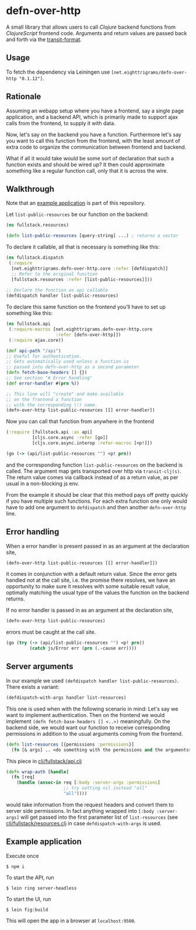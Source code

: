 # defn-over-http
 
A small library that allows users to call *Clojure* backend 
functions from *ClojureScript* frontend code. Arguments and return values
are passed back and forth via the [transit-format](https://github.com/cognitect/transit-format).

## Usage

To fetch the dependency via Leiningen use `[net.eighttrigrams/defn-over-http "0.1.12"]`.

## Rationale

Assuming an webapp setup where you have a frontend, say a single
page application, and a backend API, which is primarily made to support
ajax calls from the frontend, to supply it with data.

Now, let's say on the backend you have a function. Furthermore let's say you want to call this function from the frontend, with the least amount of extra code to organize the communication between frontend and backend.

What if all it would take would be some sort of declaration that such a function 
exists and should be wired up? It then could approximate something like a regular function call, only that it is across the wire.

## Walkthrough

Note that an [example application](./README.md#example-application) is part of this repository. 

Let `list-public-resources` be our function on the backend:

```clojure
(ns fullstack.resources)

(defn list-public-resources [query-string] ...) ; returns a vector
```

To declare it callable, all that is necessary is something like this:

```clojure
(ns fullstack.dispatch
 (:require 
  [net.eighttrigrams.defn-over-http.core :refer [defdispatch]]
  ;; Refer to the original function
  [fullstack.resources :refer [list-public-resources]])) 
    
;; Declare the function as api callable
(defdispatch handler list-public-resources)
```

To declare this same function on the frontend you'll have to set up something like
this:

```clojure
(ns fullstack.api
 (:require-macros [net.eighttrigrams.defn-over-http.core 
                   :refer [defn-over-http]])
 (:require ajax.core))

(def api-path "/api")
;; Useful for authentication.
;; Gets automatically used unless a function is 
;; passed into defn-over-http as a second parameter
(defn fetch-base-headers [] {}) 
;; See section "# Error handling"
(def error-handler #(prn %))    

;; This line will "create" and make available 
;; on the frontend a function 
;; with the corresponding (!) name.
(defn-over-http list-public-resources [[] error-handler])
```

Now you can call that function from anywhere in the frontend

```clojure
(:require [fullstack.api :as api]
          [cljs.core.async :refer [go]]
          [cljs.core.async.interop :refer-macros [<p!]])

(go (-> (api/list-public-resources "") <p! prn))
```

and the corresponding function `list-public-resources` on the backend is called. The argument
map gets transported over http via `transit-clj(s)`. The return value comes via callback instead of as a return value, as per usual in a non-blocking js env.

From the example it should be clear that this method pays off pretty quickly if you have multiple such functions. For each extra function one only would have to add one argument to `defdispatch` and then another `defn-over-http` line.

## Error handling

When a error handler is present passed in as an argument at the declaration site,

```clojure
(defn-over-http list-public-resources [[] error-handler]])
```

it comes in conjunction with a default return value. Since the error gets handled 
not at the call site, i.e. the promise there resolves, we have an opportunity to make
sure it resolves with some suitable result value, optimally matching the usual type
of the values the function on the backend returns.

If no error handler is passed in as an argument at the declaration site,

```clojure
(defn-over-http list-public-resources)
```

errors must be caught at the call site.

```clojure
(go (try (-> (api/list-public-resources "") <p! prn))
         (catch js/Error err (prn (.-cause err))))
```

## Server arguments

In our example we used `(defdispatch handler list-public-resources)`. There exists a variant: 

```clojure
(defdispatch-with-args handler list-resources)
```

This one is used when with the following scenario in mind: Let's say we want to implement
authentication. Then on the frontend we would implement `(defn fetch-base-headers [] <..>)` meaningfully. On the backend side, we would want our function to receive corresponding permissions
in addition to the usual arguments coming from the frontend.

```clojure
(defn list-resources [{permissions :permissions}]
  (fn [& args] .. <do something with the permissions and the arguments>))
```

This piece in [clj/fullstack/api.clj](./src/example/clj/fullstack//api.clj)

```clojure
(defn wrap-auth [handle]
  (fn [req]
    (handle (assoc-in req [:body :server-args :permissions] 
                      ;; try setting nil instead "all" 
                      "all")))) 
```

would take information from the request headers and convert them to server side permissions. 
In fact anything wrapped into `[:body :server-args]` will get passed into the first parameter list
of `list-resources` (see [clj/fullstack/resources.clj](./src/example/clj/fullstack/resources.clj) in case `defdispatch-with-args` is used.

## Example application

Execute once

    $ npm i

To start the API, run

    $ lein ring server-headless 

To start the UI, run

    $ lein fig:build   

This will open the app in a browser at `localhost:9500`.